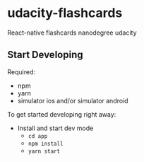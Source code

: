 # udacity-flashcards
React-native flashcards nanodegree udacity


## Start Developing

Required:
  - npm
  - yarn
  - simulator ios and/or simulator android

To get started developing right away:

* Install and start dev mode
    - `cd app`
    - `npm install`
    - `yarn start`
